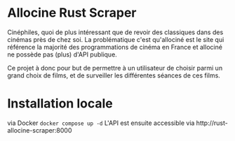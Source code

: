 # Allocine Rust Scraper
Cinéphiles, quoi de plus intéressant que de revoir des classiques dans des cinémas près de chez soi.
La problématique c'est qu'allociné est le site qui référence la majorité des programmations de cinéma en France et allociné ne possède pas (plus) d'API publique.

Ce projet à donc pour but de permettre à un utilisateur de choisir parmi un grand choix de films, et de surveiller les différentes séances de ces films.

# Installation locale
via Docker
`docker compose up -d`
L'API est ensuite accessible via http://rust-allocine-scraper:8000
